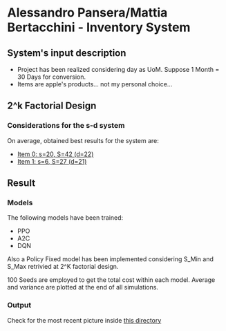 # Alessandro Pansera/Mattia Bertacchini - Inventory System
## System's input description
- Project has been realized considering day as UoM. Suppose 1 Month = 30 Days for conversion.
- Items are apple's products... not my personal choice...

## 2^k Factorial Design
### Considerations for the s-d system

On average, obtained best results for the system are:

- [Item 0: s=20, S=42 (d=22)](2k_factorial_design/item_0_analysis.png)
- [Item 1: s=6, S=27 (d=21)](2k_factorial_design/item_0_analysis.png)

## Result
### Models
The following models have been trained:
- PPO
- A2C
- DQN

Also a Policy Fixed model has been implemented considering S_Min and S_Max retrivied at 2^K factorial design.

100 Seeds are employed to get the total cost within each model. Average and variance are plotted at the end of all simulations.

### Output
Check for the most recent picture inside [this directory](/docs/system_perf_compare)
